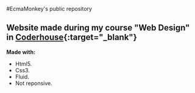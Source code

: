#EcmaMonkey's public repository
## Website made during my course "Web Design" in [Coderhouse](https://www.coderhouse.com/){:target="_blank"}

**Made with:**
- Html5.
- Css3.
- Fluid.
- Not reponsive.
